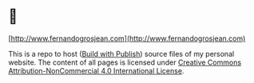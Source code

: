 # 👋

[http://www.fernandogrosjean.com](http://www.fernandogrosjean.com)

This is a repo to host ([Build with Publish](https://github.com/JohnSundell/Publish)) source files of my personal website. The content of all pages is licensed under [Creative Commons Attribution-NonCommercial 4.0 International License](https://creativecommons.org/licenses/by-nc/4.0/).
